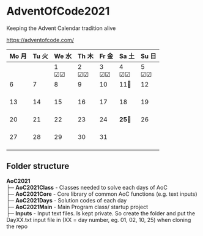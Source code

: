# AdventOfCode2021
 Keeping the Advent Calendar tradition alive

https://adventofcode.com/

 Mo 月 | Tu 火 | We 水 | Th 木 | Fr 金 | Sa 土 | Su 日
----|----|----|----|----|----|----
|||1<br>&#9745;&#9745;|2<br>&#9745;&#9745;|3<br>&#9745;&#9745;|4<br>&#9745;&#9745;|5<br>&#9745;&#9745;
6<br><br>|7<br><br>|8<br><br>|9<br><br>|10<br><br>|11🎂<br><br>|12<br><br>
13<br><br>|14<br><br>|15<br><br>|16<br><br>|17<br><br>|18<br><br>|19<br><br>
20<br><br>|21<br><br>|22<br><br>|23<br><br>|24<br><br>|**25**🎄<br><br>|26<br><br>
27<br><br>|28<br><br>|29<br><br>|30<br><br>|31<br><br>

## Folder structure

**AoC2021** <br>
├─ **AoC2021Class** - Classes needed to solve each days of AoC <br>
├─ **AoC2021Core** - Core library of common AoC functions (e.g. text inputs) <br>
├─ **AoC2021Days** - Solution codes of each day <br>
├─ **AoC2021Main** - Main Program class/ startup project <br>
├─ **Inputs** - Input text files. Is kept private. So create the folder and put the DayXX.txt input file in (XX = day number, eg. 01, 02, 10, 25) when cloning the repo <br>

